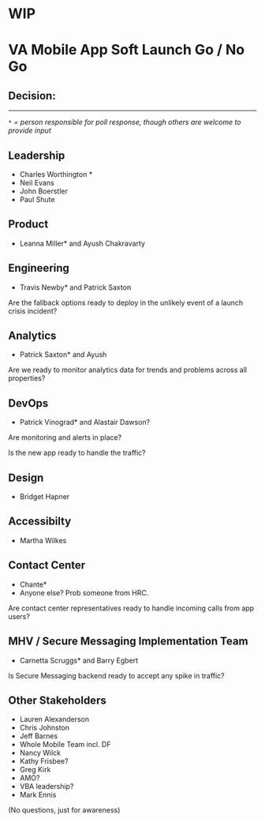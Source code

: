 # WIP

# VA Mobile App Soft Launch Go / No Go 

## Decision: 

---

_`*` = person responsible for poll response, though others are welcome to provide input_

## Leadership
- Charles Worthington *
- Neil Evans
- John Boerstler 
- Paul Shute

## Product
- Leanna Miller* and Ayush Chakravarty

## Engineering
- Travis Newby* and Patrick Saxton


Are the fallback options ready to deploy in the unlikely event of a launch crisis incident?



## Analytics
- Patrick Saxton* and Ayush

Are we ready to monitor analytics data for trends and problems across all properties?

    
## DevOps
- Patrick Vinograd* and Alastair Dawson?

Are monitoring and alerts in place?


Is the new app ready to handle the traffic?

## Design
- Bridget Hapner

## Accessibilty
- Martha Wilkes

## Contact Center
- Chante*
- Anyone else? Prob someone from HRC.

Are contact center representatives ready to handle incoming calls from app users?


## MHV / Secure Messaging Implementation Team
- Carnetta Scruggs* and Barry Egbert

Is Secure Messaging backend ready to accept any spike in traffic?

## Other Stakeholders

- Lauren Alexanderson
- Chris Johnston
- Jeff Barnes
- Whole Mobile Team incl. DF
- Nancy Wilck
- Kathy Frisbee?
- Greg Kirk
- AMO?
- VBA leadership?
- Mark Ennis

(No questions, just for awareness)


